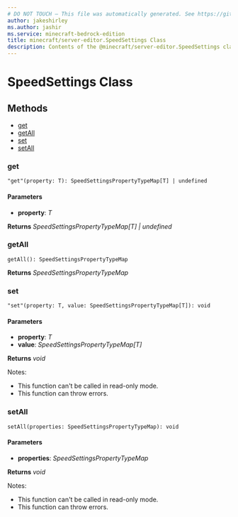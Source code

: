 ```yaml
---
# DO NOT TOUCH — This file was automatically generated. See https://github.com/mojang/minecraftapidocsgenerator to modify descriptions, examples, etc.
author: jakeshirley
ms.author: jashir
ms.service: minecraft-bedrock-edition
title: minecraft/server-editor.SpeedSettings Class
description: Contents of the @minecraft/server-editor.SpeedSettings class.
---
```

# SpeedSettings Class

## Methods
- [get](#get)
- [getAll](#getall)
- [set](#set)
- [setAll](#setall)

### **get**
`
"get"(property: T): SpeedSettingsPropertyTypeMap[T] | undefined
`

#### **Parameters**
- **property**: *T*

**Returns** *SpeedSettingsPropertyTypeMap[T] | undefined*

### **getAll**
`
getAll(): SpeedSettingsPropertyTypeMap
`

**Returns** *SpeedSettingsPropertyTypeMap*

### **set**
`
"set"(property: T, value: SpeedSettingsPropertyTypeMap[T]): void
`

#### **Parameters**
- **property**: *T*
- **value**: *SpeedSettingsPropertyTypeMap[T]*

**Returns** *void*
  
Notes:
- This function can't be called in read-only mode.
- This function can throw errors.

### **setAll**
`
setAll(properties: SpeedSettingsPropertyTypeMap): void
`

#### **Parameters**
- **properties**: *SpeedSettingsPropertyTypeMap*

**Returns** *void*
  
Notes:
- This function can't be called in read-only mode.
- This function can throw errors.
